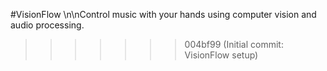 
#VisionFlow \n\nControl music with your hands using computer vision and audio processing.
>>>>>>> 004bf99 (Initial commit: VisionFlow setup)
